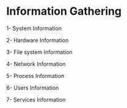 # Information Gathering
1- System Information

2- Hardware Information 

3- File system Information 

4- Network Information 

5- Process Information 

6- Users Information 

7- Services Information 
